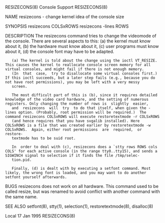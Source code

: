 RESIZECONS(8)                                                                                  Console Support                                                                                  RESIZECONS(8)



NAME
       resizecons - change kernel idea of the console size

SYNOPSIS
       resizecons COLSxROWS
       resizecons -lines ROWS

DESCRIPTION
       The  resizecons  command  tries  to change the videomode of the console.  There are several aspects to this: (a) the kernel must know about it, (b) the hardware must know about it, (c) user programs
       must know about it, (d) the console font may have to be adapted.

       (a) The kernel is told about the change using the ioctl VT_RESIZE.  This causes the kernel to reallocate console screen memory for all virtual consoles, and might fail if there is not enough memory.
       (In  that  case,  try to disallocate some virtual consoles first.)  If this ioctl succeeds, but a later step fails (e.g., because you do not have root permissions), you may be left with a very messy
       screen.

       The most difficult part of this is (b), since it requires detailed knowledge of the video card hardware, and the setting of numerous registers. Only changing the number of rows is  slightly  easier,
       and  resizecons  will  try  to do that itself, when given the -lines option. (Probably, root permission will be required.)  The command resizecons COLSxROWS will execute restoretextmode -r COLSxROWS
       (and hence requires that you have svgalib installed). Here COLSxROWS is a file that was created earlier by restoretextmode -w COLSxROWS.  Again, either root permissions  are  required,  or  restore‐
       textmode has to be suid root.

       In  order to deal with (c), resizecons does a `stty rows ROWS cols COLS' for each active console (in the range tty0..tty15), and sends a SIGWINCH signal to selection if it finds the file /tmp/selec‐
       tion.pid.

       Finally, (d) is dealt with by executing a setfont command. Most likely, the wrong font is loaded, and you may want to do another setfont yourself afterwards.


BUGS
       resizecons does not work on all hardware.  This command used to be called resize, but was renamed to avoid conflict with another command with the same name.


SEE ALSO
       setfont(8), stty(1), selection(1), restoretextmode(8), disalloc(8)




Local                                                                                            17 Jan 1995                                                                                    RESIZECONS(8)

